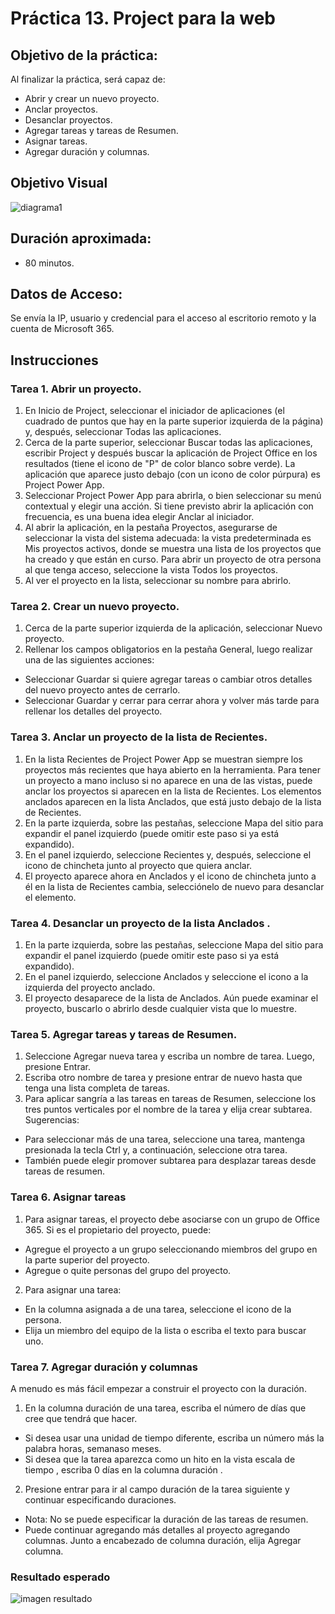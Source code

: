 # Práctica 13. Project para la web 

## Objetivo de la práctica:
Al finalizar la práctica, será capaz de:
- Abrir y crear un nuevo proyecto.
- Anclar proyectos.
- Desanclar proyectos.
- Agregar tareas y tareas de Resumen.
- Asignar tareas.
- Agregar duración y columnas.

## Objetivo Visual 

![diagrama1](../images/13.1.jpg)

## Duración aproximada:
- 80 minutos.

## Datos de Acceso:
Se envía la IP, usuario y credencial para el acceso al escritorio remoto y la cuenta de Microsoft 365.

## Instrucciones 

### Tarea 1. Abrir un proyecto.
1. En Inicio de Project, seleccionar el iniciador de aplicaciones (el cuadrado de puntos que hay en la parte superior izquierda de la página) y, después, seleccionar Todas las aplicaciones. 
2. Cerca de la parte superior, seleccionar Buscar todas las aplicaciones, escribir Project y después buscar la aplicación de Project Office en los resultados (tiene el icono de "P" de color blanco sobre verde). La aplicación que aparece justo debajo (con un icono de color púrpura) es Project Power App.
3. Seleccionar Project Power App para abrirla, o bien seleccionar su menú contextual y elegir una acción. Si tiene previsto abrir la aplicación con frecuencia, es una buena idea elegir Anclar al iniciador.
4. Al abrir la aplicación, en la pestaña Proyectos, asegurarse de seleccionar la vista del sistema adecuada: la vista predeterminada es Mis proyectos activos, donde se muestra una lista de los proyectos que ha creado y que están en curso. Para abrir un proyecto de otra persona al que tenga acceso, seleccione la vista Todos los proyectos.
5. Al ver el proyecto en la lista, seleccionar su nombre para abrirlo.

### Tarea 2. Crear un nuevo proyecto.
1. Cerca de la parte superior izquierda de la aplicación, seleccionar Nuevo proyecto.
2. Rellenar los campos obligatorios en la pestaña General, luego realizar una de las siguientes acciones:
- Seleccionar Guardar si quiere agregar tareas o cambiar otros detalles del nuevo proyecto antes de cerrarlo.
- Seleccionar Guardar y cerrar para cerrar ahora y volver más tarde para rellenar los detalles del proyecto.

### Tarea 3. Anclar un proyecto de la lista de Recientes.
1. En la lista Recientes de Project Power App se muestran siempre los proyectos más recientes que haya abierto en la herramienta. Para tener un proyecto a mano incluso si no aparece en una de las vistas, puede anclar los proyectos si aparecen en la lista de Recientes. Los elementos anclados aparecen en la lista Anclados, que está justo debajo de la lista de Recientes.
2. En la parte izquierda, sobre las pestañas, seleccione Mapa del sitio para expandir el panel izquierdo (puede omitir este paso si ya está expandido).
3. En el panel izquierdo, seleccione Recientes y, después, seleccione el icono de chincheta junto al proyecto que quiera anclar.
4. El proyecto aparece ahora en Anclados y el icono de chincheta junto a él en la lista de Recientes cambia, selecciónelo de nuevo para desanclar el elemento.

### Tarea 4. Desanclar un proyecto de la lista Anclados .
1. En la parte izquierda, sobre las pestañas, seleccione Mapa del sitio para expandir el panel izquierdo (puede omitir este paso si ya está expandido).
2. En el panel izquierdo, seleccione Anclados y seleccione el icono a la izquierda del proyecto anclado.
3. El proyecto desaparece de la lista de Anclados. Aún puede examinar el proyecto, buscarlo o abrirlo desde cualquier vista que lo muestre.

### Tarea 5. Agregar tareas y tareas de Resumen.
1. Seleccione Agregar nueva tarea y escriba un nombre de tarea. Luego, presione Entrar.
2. Escriba otro nombre de tarea y presione entrar de nuevo hasta que tenga una lista completa de tareas.
3. Para aplicar sangría a las tareas en tareas de Resumen, seleccione los tres puntos verticales por el nombre de la tarea y elija crear subtarea. Sugerencias:
- Para seleccionar más de una tarea, seleccione una tarea, mantenga presionada la tecla Ctrl y, a continuación, seleccione otra tarea.
- También puede elegir promover subtarea para desplazar tareas desde tareas de resumen.

### Tarea 6. Asignar tareas
1. Para asignar tareas, el proyecto debe asociarse con un grupo de Office 365. Si es el propietario del proyecto, puede:
- Agregue el proyecto a un grupo seleccionando miembros del grupo en la parte superior del proyecto.
- Agregue o quite personas del grupo del proyecto.
2. Para asignar una tarea:
- En la columna asignada a de una tarea, seleccione el icono de la persona.
- Elija un miembro del equipo de la lista o escriba el texto para buscar uno.

### Tarea 7. Agregar duración y columnas
A menudo es más fácil empezar a construir el proyecto con la duración.
1. En la columna duración de una tarea, escriba el número de días que cree que tendrá que hacer.
- Si desea usar una unidad de tiempo diferente, escriba un número más la palabra horas, semanaso meses.
- Si desea que la tarea aparezca como un hito en la vista escala de tiempo , escriba 0 días en la columna duración .
2. Presione entrar para ir al campo duración de la tarea siguiente y continuar especificando duraciones.
- Nota: No se puede especificar la duración de las tareas de resumen.
- Puede continuar agregando más detalles al proyecto agregando columnas. Junto a encabezado de columna duración, elija Agregar columna.
  
### Resultado esperado

![imagen resultado](../images/13.2.jpg)
